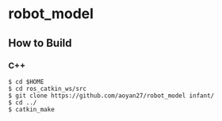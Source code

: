 # robot_model

## How to Build
### C++ 
```
$ cd $HOME
$ cd ros_catkin_ws/src
$ git clone https://github.com/aoyan27/robot_model infant/
$ cd ../
$ catkin_make
```
